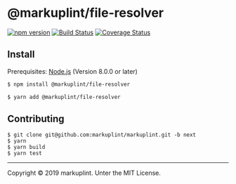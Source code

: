 # @markuplint/file-resolver

[![npm version](https://badge.fury.io/js/%40markuplint%2Ffile-resolver.svg)](https://www.npmjs.com/package/@markuplint/file-resolver)
[![Build Status](https://travis-ci.org/markuplint/markuplint.svg?branch=next)](https://travis-ci.org/markuplint/markuplint)
[![Coverage Status](https://coveralls.io/repos/github/markuplint/markuplint/badge.svg?branch=next)](https://coveralls.io/github/markuplint/markuplint?branch=next)

## Install

Prerequisites: [Node.js](https://nodejs.org) (Version 8.0.0 or later)

```sh
$ npm install @markuplint/file-resolver

$ yarn add @markuplint/file-resolver
```

## Contributing

```
$ git clone git@github.com:markuplint/markuplint.git -b next
$ yarn
$ yarn build
$ yarn test
```

***

Copyright &copy; 2019 markuplint. Unter the MIT License.




